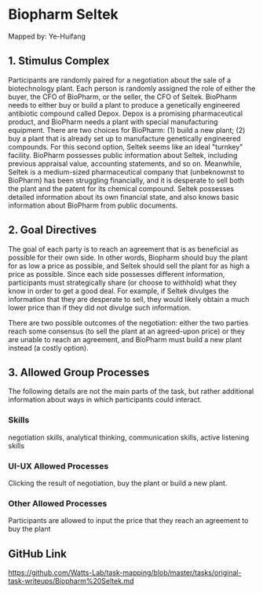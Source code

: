 # Biopharm Seltek

Mapped by: Ye-Huifang 

## 1. Stimulus Complex 
Participants are randomly paired for a negotiation about the sale of a biotechnology plant. Each person is randomly assigned the role of either the buyer, the CFO of BioPharm, or the seller, the CFO of Seltek. BioPharm needs to either buy or build a plant to produce a genetically engineered antibiotic compound called Depox. Depox is a promising pharmaceutical product, and BioPharm needs a plant with special manufacturing equipment. There are two choices for BioPharm: (1) build a new plant; (2) buy a plant that is already set up to manufacture genetically engineered compounds. For this second option, Seltek seems like an ideal "turnkey" facility. BioPharm possesses public information about Seltek, including previous appraisal value, accounting statements, and so on. Meanwhile, Seltek is a medium-sized pharmaceutical company that (unbeknownst to BioPharm) has been struggling financially, and it is desperate to sell both the plant and the patent for its chemical compound. Seltek possesses detailed information about its own financial state, and also knows basic information about BioPharm from public documents.

## 2. Goal Directives 
The goal of each party is to reach an agreement that is as beneficial as possible for their own side. In other words, Biopharm should buy the plant for as low a price as possible, and Seltek should sell the plant for as high a price as possible. Since each side possesses different information, participants must strategically share (or choose to withhold) what they know in order to get a good deal. For example, if Seltek divulges the information that they are desperate to sell, they would likely obtain a much lower price than if they did not divulge such information.

There are two possible outcomes of the negotiation: either the two parties reach some consensus (to sell the plant at an agreed-upon price) or they are unable to reach an agreement, and BioPharm must build a new plant instead (a costly option).

## 3. Allowed Group Processes 
The following details are not the main parts of the task, but rather additional information about ways in which participants could interact.

### Skills 
negotiation skills, analytical thinking, communication skills, active listening skills

### UI-UX Allowed Processes
Clicking the result of negotiation, buy the plant or build a new plant.

### Other Allowed Processes
Participants are allowed to input the price that they reach an agreement to buy the plant

## GitHub Link 
https://github.com/Watts-Lab/task-mapping/blob/master/tasks/original-task-writeups/Biopharm%20Seltek.md